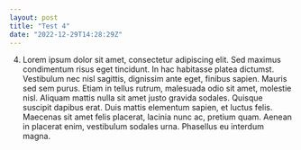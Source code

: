 ```yaml
---
layout: post
title: "Test 4"
date: "2022-12-29T14:28:29Z"
---
```

4. Lorem ipsum dolor sit amet, consectetur adipiscing elit. Sed maximus condimentum risus eget tincidunt. In hac habitasse platea dictumst. Vestibulum nec nisl sagittis, dignissim ante eget, finibus sapien. Mauris sed sem purus. Etiam in tellus rutrum, malesuada odio sit amet, molestie nisl. Aliquam mattis nulla sit amet justo gravida sodales. Quisque suscipit dapibus erat. Duis mattis elementum sapien, et luctus felis. Maecenas sit amet felis placerat, lacinia nunc ac, pretium quam. Aenean in placerat enim, vestibulum sodales urna. Phasellus eu interdum magna.
